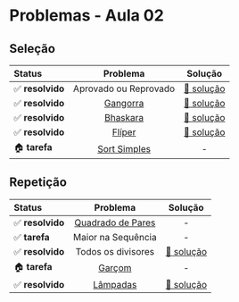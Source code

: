 # Problemas - Aula 02

## Seleção
|Status | Problema | Solução|
|:- | :-: | :-: |
| ✅ **resolvido** | Aprovado ou Reprovado | [🧩 solução](/Solu%C3%A7%C3%B5es//Autorais/AprovadoOuReprovado/) |
| ✅ **resolvido** |[Gangorra](https://www.beecrowd.com.br/judge/pt/problems/view/2455) | [🧩 solução](/Solu%C3%A7%C3%B5es/Beecrowd/2455_Gangorra/) |
| ✅ **resolvido** |[Bhaskara](https://www.beecrowd.com.br/judge/pt/problems/view/1036) | [🧩 solução](/Solu%C3%A7%C3%B5es/Beecrowd/1036_Bhaskara/) |
| ✅ **resolvido** |[Flíper](https://olimpiada.ic.unicamp.br/pratique/pj/2014/f1/fliper/) | [🧩 solução](/Solu%C3%A7%C3%B5es/Ol%C3%ADmpiadas/Flipper/) |
| 🏠 **tarefa**  |[Sort Simples](https://www.beecrowd.com.br/judge/pt/problems/view/1042) | - |
  
## Repetição

|Status | Problema | Solução|
|:- |:-:| :-:|
| ✅ **resolvido** |[Quadrado de Pares](https://www.beecrowd.com.br/judge/pt/problems/view/1073) | - |
| ✅ **tarefa** |Maior na Sequência |  - |
| ✅ **resolvido** |Todos os divisores | [🧩 solução](/Solu%C3%A7%C3%B5es/Autorais/TodosOsDivisores/ )|
| 🏠 **tarefa** |[Garçom](https://www.beecrowd.com.br/judge/pt/problems/view/2373) | - |
| ✅ **resolvido** |[Lâmpadas](https://neps.academy/br/course/programacao-basica-(codcad)/lesson/lampadas) | [🧩 solução](/Solu%C3%A7%C3%B5es/Ol%C3%ADmpiadas/Lampadas/) |


